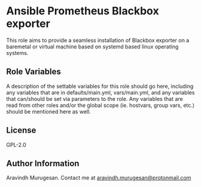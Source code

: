 Ansible Prometheus Blackbox exporter
=========

This role aims to provide a seamless installation of Blackbox exporter on a baremetal or virtual machine based on systemd based linux operating systems.

Role Variables
--------------

A description of the settable variables for this role should go here, including any variables that are in defaults/main.yml, vars/main.yml, and any variables that can/should be set via parameters to the role. Any variables that are read from other roles and/or the global scope (ie. hostvars, group vars, etc.) should be mentioned here as well.

License
-------
GPL-2.0

Author Information
------------------
Aravindh Murugesan.
Contact me at aravindh.murugesan@protonmail.com
